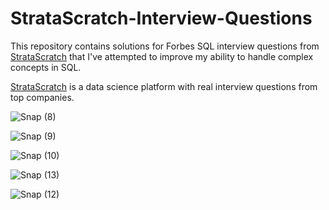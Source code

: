 # StrataScratch-Interview-Questions

This repository contains solutions for Forbes SQL interview questions from [StrataScratch](https://platform.stratascratch.com/coding?code_type=3) that I've attempted to improve my ability to handle complex concepts in SQL.

[StrataScratch](https://www.stratascratch.com/) is a data science platform with real interview questions from top companies.

![Snap (8)](https://user-images.githubusercontent.com/101463488/212171676-754c313a-8a7a-49b2-85cc-3be29fa2a77a.png)

![Snap (9)](https://user-images.githubusercontent.com/101463488/212171685-929ce139-2443-47d0-b3dc-0ad077283f2a.png)

![Snap (10)](https://user-images.githubusercontent.com/101463488/212171696-9171b6e0-9000-46bf-a76e-acd1367ed6bf.png)

![Snap (13)](https://user-images.githubusercontent.com/101463488/212174109-90e83b13-775d-4d92-bb5f-85824598250a.png)

![Snap (12)](https://user-images.githubusercontent.com/101463488/212171714-1b572f05-a415-4852-afca-328a43450846.png)
